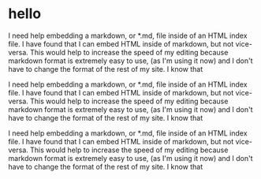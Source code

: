 # hello

I need help embedding a markdown, or *.md, file inside of an HTML index file. I have found that I can embed HTML inside of markdown, but not vice-versa. This would help to increase the speed of my editing because markdown format is extremely easy to use, (as I'm using it now) and I don't have to change the format of the rest of my site. I know that

I need help embedding a markdown, or *.md, file inside of an HTML index file. I have found that I can embed HTML inside of markdown, but not vice-versa. This would help to increase the speed of my editing because markdown format is extremely easy to use, (as I'm using it now) and I don't have to change the format of the rest of my site. I know that

I need help embedding a markdown, or *.md, file inside of an HTML index file. I have found that I can embed HTML inside of markdown, but not vice-versa. This would help to increase the speed of my editing because markdown format is extremely easy to use, (as I'm using it now) and I don't have to change the format of the rest of my site. I know that
